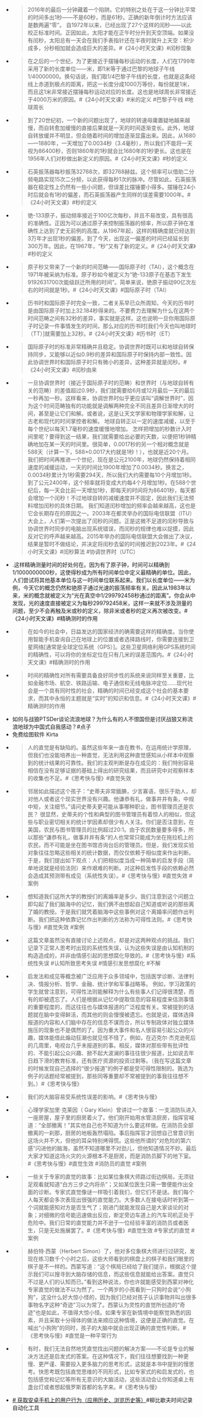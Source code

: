 - >2016年的最后一分钟藏着一个陷阱。它的特别之处在于这一分钟比平常的时间多出1秒——不是60秒，而是61秒。正确的新年倒计时方法应该是数两遍“零”。
  自1972年以来，已经出现了27个这样的闰秒——以此校正标准时间。正因如此，太阳才能在正午时分升到天空顶端。如果没有闰秒，太阳总有一天会在我们手表指针还在半夜时就升上天空：积少成多，分秒相加就会造成巨大的差异。#《24小时天文课》#闰秒现象
- >在之后的一个世纪，为了更接近于摆锤每秒运动的长度，人们在1799年采用了新的长度单位——米，即1米等于通过巴黎的地球子午线1/40000000。换句话说，我们取1/4巴黎子午线的长度，也就是这条经线上赤道到极点的距离，把这一长度分成1000万等份，每份就是1米，而且这1米非常接近摆锤每秒运动对应的长度。这也是地球周长非常接近于4000万米的原因。#《24小时天文课》#米的定义 #巴黎子午线 #地球周长
- >到了20世纪初，一个新的问题出现了，地球的转速毋庸置疑地越来越慢，而自转愈加缓慢的直接后果就是一天的时间逐渐变长。此外，地球自转放缓并不明显，但会随着时间的增加逐渐显露出来。因此，从1680——1880年，一天增加了0.0034秒（3.4毫秒），所以我们不能将一天视为86400秒，否则1860年的1秒就会比1680年的1秒更长。这也是在1956年人们对秒做出新定义的原因。#《24小时天文课》#秒的定义
- >石英振荡器每秒振荡32768次，即32768赫兹。这个频率可以借助二分频电路实现15次二分频，以此获得每秒1次的脉冲。尽管如此，石英振荡器在稳定性上仍然有一些小问题，但误差比摆锤要小得多。摆锤在24小时后就会有1秒的偏差，而石英振荡器产生同样的误差需要1000年。#《24小时天文课》#秒的定义
- >铯-133原子，振动频率接近于100亿次每秒，并且不易改变，具有很高的准确性。正因为可以通过原子来控制振荡器的频率，所以原子钟在准确性上达到了史无前例的高度。从1967年起，这样的精确度就已经达到3万年才出现1秒的偏差。到了今天，出现这一偏差的时间已经延长到300万年。因此，在1967年，“秒”又有了新的定义。#《24小时天文课》#秒的定义
- >原子秒又带来了一个新的时间范畴——国际原子时（TAI），这个概念在1971年被采纳为标准。原子秒如今被定义为“铯-133原子在基态下发生9192631700次能级跃迁所用的时间”。简单来说，铯原子振动90亿次左右的时间就是1秒。#《24小时天文课》#国际原子时（TAI）
- >历书时和国际原子时完全一致，二者关系早已众所周知，今天的历书时是由国际原子时加上32.184秒得来的。不要费力去理解为什么在这两个时间范畴之间有32秒的差异，事实就是这样。这也说明一旦你用国际原子时记录一件事情发生的时间，那么对应的历书时[我们今天也叫地球时（TT）]就需要加上32秒。#《24小时天文课》#历书时（ET）
- >国际原子时的标准非常精确并且稳定。协调世界时既可以和地球自转保持同步，又能够以近似0.9秒的差异和国际原子时保持内部一致性。因此协调世界时和国际原子时只有微小的差异，这种差异就是闰秒。#《24小时天文课》#闰秒由来
- >一旦协调世界时（接近于国际原子时的范畴）和世界时（与地球自转有关的范畴）的差值超过0.9秒，我们就需要给6月或12月最后一天的最后一秒再加一秒。这样看来，协调世界时似乎更应该叫“调解世界时”，因为这个时间范畴独有的功能就是调解两种完全不同且差异日渐增大的时间，甚至是让它们和解。或者说，这是让天文学家和物理学家和解，让古老和现代的时间掌控者和解。
  地球自转正以一定的速度减缓，以至于每个世纪以每天1.7毫秒的速度缓慢地增加。
  怎样把增加的秒数计入时间里呢？要得到这一结果，我们就需要给出必要的天数，以便把1秒钟精确地加在某一天的时间里。很简单，0.0017秒的另一个相对概念就是588天（计算一下，588×0.0017大约就是1秒！），也就是近20个月。我们把时间再推进一个世纪，现在是公元2100年，地球仍然保持着相同速度的减缓运动，一天的时间比1900年增加了0.0034秒。换言之，0.0034秒累计为1秒需要294天，所以我们大约需要每10个月增加1秒。到了公元2400年，这个频率就将变成大约每4个月增加1秒。在588个世纪后，每一天会比前一天增加1秒，即每天的时间将为86401秒，每天都会增加一个闰秒！不过地球自转的减缓速度并不固定，因此我们无法预料增加闰秒的具体日期。
  我们知道闰秒增加的频率会越来越高，这也是它会长期存在的原因之一。2003年在都灵举办的国际电信联盟（ITU）大会上，人们第一次提出了闰秒的问题。正是这微不足道的闰秒导致与协调世界时同步的电脑出现系统错误，而闰秒的规律也难以捉摸，因此反对它的呼声越来越高。2015年举办的国际电信联盟大会做出了决议，结果是暂时不做结论，并决定将闰秒去留的时间推迟到2023年。#《24小时天文课》#闰秒算法 #协调世界时（UTC）
- .这样精确测量时间的好处何在。因为有了原子钟，时间可以精确到1/1000000000秒，这使得秒成为所有时间单位中定义最精确的单位。因此，人们尝试将其他基本单位与这一时间单位联系起来。我们以长度单位——米为例，今天它的概念仍然和铯原子通过光速的振荡频率有关。因此从1983年以来，米的概念就被定义为“光在真空中1/299792458秒通过的距离”。你会从中发现，光的速度直接被定义为每秒299792458米，这样一来就不涉及测量的问题，至少不会再触及米或秒的定义，除非米或者秒的定义再次被改变。#《24小时天文课》#精确测时的作用
- >在如今的社会中，日益发达的国家经济的确需要这样的精确度。当你使用智能手机查询自己在地球上的位置或者选择路线时，你需要连接到卫星网络[通常是全球定位系统（GPS）]。这些卫星网络利用GPS系统时间的精确性，可以将你的坐标定位在只有几米的误差范围内。#《24小时天文课》#精确测时的作用
- >时间的精确性对所有需要具备良好同步性的系统来说同样至关重要，比如金融市场、航空、铁路运输、电子通信和无线电脉冲定位……现代社会是一个具有同时性的社会，精确的时间已经变成这个社会的基本要求，而其中永恒的主题就是“实时”的知识和信息。#《24小时天文课》#精确测时的作用
- 如何与战狼PTSDer谈论流浪地球？为什么有的人不恨国但是讨厌战狼又称流浪地球为中国式自我感动？#点子
- 免费绘图软件 Kirta
- >人的直觉是有缺陷的。虽然这些年来一直在教书，在运用统计学原理，但我们也没能培养出一种直觉，无法利用这种直觉感知从小样本中观察到的统计结果的可靠性。我们的主观判断是存在成见的：我们特别容易相信在没有足够证据的基础上得出的研究结果，而且研究中对观察样本的收集也不足。#《思考快与慢》#直觉失效
- >邻居如此描述这个孩子：“史蒂夫非常腼腆，少言寡语，很乐于助人，却对他人或者这个现实世界没有兴趣。他谦恭有礼，做事井井有条，中规中矩，关注细节。”请问史蒂夫更可能从事哪种职业，图书管理员还是农民？
  很显然，史蒂夫的个性和典型的图书管理员有着惊人的相似，但这些与职业密切相关的统计学因素却很少有人关注。你们是否注意到，在美国，农民与图书管理员的比例超过20∶1。由于农民数量要多得多，所以那些“谦恭有礼，做事井井有条”的人也常常只能成为坐在拖拉机上的农民，而不可能是坐在图书馆咨询台后的管理员。但是，我们发现实验对象往往忽略这些相关的统计数据，而仅仅依赖于相似度来作出判断。于是，我们提出如下观点：人们把相似度当成一种简单的启发手段（简单地说就是经验法则）来作艰难的判断。对这种启发性手段的依赖必然会造成其预测带有成见（系统性失误）。#《思考快与慢》#直觉失效 #案例
- >想知道我们这所大学的教授们的离婚率是多少。我们注意到这个问题立即勾起了我们脑海中的记忆，我们俩不由想起自己知道或听说的那些离了婚的教授。于是我们就凭着脑海中这些事例对这个离婚率问题作出判断。我们把这种依靠记忆作出判断的方法称为可得性法则。#《思考快与慢》#直觉失效 #案例
- >这篇文章虽然没有直接讨论上述观点，却是对这两种观点的挑战。我们记录下正常人思考时出现的系统性失误，认为这些失误是由认知机制的构造造成的，并非由情感引起的思想腐化导致的。#《思考快与慢》#系统性失误 #认知所致思考失误 #情感引发思想腐化 #不解
- >启发法和成见等概念被广泛应用于众多领域中，包括医学诊断、法律判决、情报分析、哲学、金融、统计学和军事战略等。
  例如，学习政策的学生就曾注意到，可得性法则能解释为什么有些事人们记得很清楚，而有的却被遗忘了。人们是根据从记忆中提取信息的容易程度来估测事情的重要程度的，而这往往也与媒体报道的广泛程度有关。常被提到的话题就在脑中变得鲜活，而其他的则会慢慢被遗忘。也就是说，媒体选择报道的内容和人们脑中存在的信息不谋而合，所以专制政体对独立媒体施压的现象也不是偶然的了。因为重大事件和名人很容易引起公众的兴趣，媒体能借此煽动狂潮也就见怪不怪了。例如，在迈克尔·杰克逊死后的几周里，电视台几乎未报道别的事。相反，媒体对那些带有批评性的、不能引起公众兴趣、掀不起大波澜的事往往很少报道，比如说去年日趋下滑的教育标准，还有医疗资源的投资过剩等。（我在写这篇文章的时候发现自己选择的“很少报道”的例子都是受可得性限制的。我选为例子的话题经常被提到，那些同等重要却不常被提到的事我往往想不到。）#《思考快与慢》
- >我们的大脑容易受系统性误差的影响。#《思考快与慢》
- >心理学家加里·克莱因（ Gary Klein）曾讲过一个故事：一支消防队进入一座房屋，屋子里的厨房着火了。他们刚开始用水管浇厨房，指挥官喊道：“全部撤离！”其实他自己也不知道为什么要这样做。在消防员全部撤离的一刹那，厨房的地板轰然塌陷。事后指挥官才回想自己曾意识到这场火并不大，但他的耳朵特别烤得慌。这些他所谓的“对危险的第六感”闪进他的脑海，虽然不知道哪里不对劲儿，但他知道情况不妙。最后大家才知道这场火灾的火源根本不是厨房，而是消防员脚下的地下室。#《思考快与慢》#直觉生效 #消防员的直觉 #案例
- >一些关于专家的直觉的故事：比如某位象棋大师路过街边棋局，无须驻足观看就知道“白方三步之内将杀”；又如某位医生只需一瞥便能作出全面的诊断。专家式直觉像谜一样吸引着我们，但它们不是谜。我们每个人每天都会多次表现出很强的直觉能力。大多数人在接电话时听到第一个词就能感知对方是否生气了；刚进门就能发现自己是大家谈论的对象；对细微的信号能迅速做出反应，断定旁边车道上的汽车司机正处于危险中。我们日常的直觉能力并不逊于一位经验丰富的消防员或者医生，只是无处施展罢了。#《思考快与慢》#直觉生效 #专家式的直觉 #案例
- >赫伯特·西蒙（Herbert Simon）了，他对多位象棋大师进行过研究，发现在练习数千个小时之后，这些大师看到的棋盘上的棋子和我们眼里的棋子是不一样的。西蒙写道：“这个棋局已经给了我们提示，根据这个提示我们可以搜寻到大脑存储的信息，而这些信息就能给出答案。直觉只不过是人们的认知而已。”看到这种说法，你也许就能感受到西蒙对神化专家直觉的做法不以为然了。一个两岁的小孩看到一只狗时会说“小狗狗”，这没什么好大惊小怪的，因为我们已经对孩子认识事物并叫出很多事物名字这种“奇迹”习以为常了。西蒙认为灵性的直觉所创造的“奇迹”也是如此，不值得大惊小怪。如果专家在新情境中能察觉熟悉的因素，并且采取十分得体的做法来顺应这种情境，这便是正确的直觉。在喊出“小狗狗”的同时，孩子的大脑中就会出现正确的直觉性判断。#《思考快与慢》#直觉是一种平常行为
- >有时，我们无法自然地凭直觉找出问题的解决方案——不论是专业的解决方法还是启发式的答案。在这种情况下，我们往往想要找到一种更慢、更严谨、需要投入更多脑力的思考形式，这就是本书中提到的慢思考。快思考既包括直觉思维的不同形式，比如专家式的和启发式的，也包括感觉和记忆等所有无意识的大脑活动，这些活动会让你知道桌上有盏台灯或者想起俄罗斯首都的名字来。#《思考快与慢》
- [# 获取安卓手机上的用户行为（应用历史、浏览历史等）](https://www.qiniu.com/qfans/qnso-35620341)#柳比歇夫时间记录自动化工具